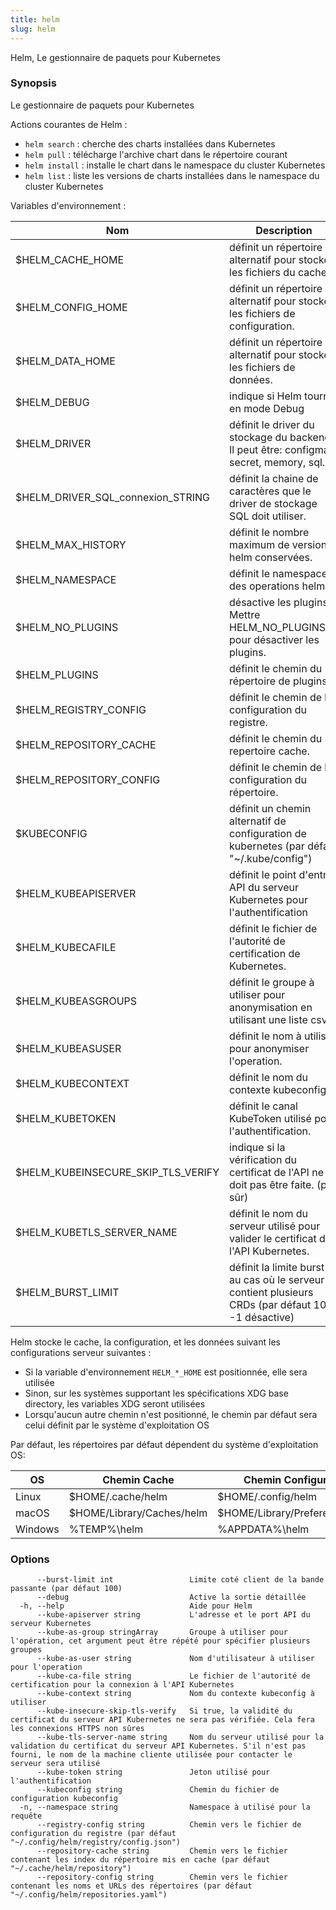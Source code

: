 ```yaml
---
title: helm
slug: helm
---
```

Helm, Le gestionnaire de paquets pour Kubernetes

### Synopsis

Le gestionnaire de paquets pour Kubernetes

Actions courantes de Helm :

- `helm search` :    cherche des charts installées dans Kubernetes
- `helm pull` :      télécharge l'archive chart dans le répertoire courant
- `helm install` :   installe le chart dans le namespace du cluster Kubernetes
- `helm list` :      liste les versions de charts installées dans le namespace du cluster Kubernetes

Variables d'environnement :

| Nom                                | Description                                                                                        |
|------------------------------------|----------------------------------------------------------------------------------------------------|
| $HELM_CACHE_HOME                   | définit un répertoire alternatif pour stocker les fichiers du cache.                               |
| $HELM_CONFIG_HOME                  | définit un répertoire alternatif pour stocker les fichiers de configuration.                       |
| $HELM_DATA_HOME                    | définit un répertoire alternatif pour stocker les fichiers de données.                             |
| $HELM_DEBUG                        | indique si Helm tourne en mode Debug                                                               |
| $HELM_DRIVER                       | définit le driver du stockage du backend. Il peut être: configmap, secret, memory, sql.            |
| $HELM_DRIVER_SQL_connexion_STRING | définit la chaine de caractères que le driver de stockage SQL doit utiliser.                       |
| $HELM_MAX_HISTORY                  | définit le nombre maximum de versions helm conservées.                                             |
| $HELM_NAMESPACE                    | définit le namespace des operations helm.                                                          |
| $HELM_NO_PLUGINS                   | désactive les plugins. Mettre HELM_NO_PLUGINS=1 pour désactiver les plugins.                       |
| $HELM_PLUGINS                      | définit le chemin du répertoire de plugins.                                                        |
| $HELM_REGISTRY_CONFIG              | définit le chemin de la configuration du registre.                                                 |
| $HELM_REPOSITORY_CACHE             | définit le chemin du repertoire cache.                                                             |
| $HELM_REPOSITORY_CONFIG            | définit le chemin de la configuration du répertoire.                                               |
| $KUBECONFIG                        | définit un chemin alternatif de configuration de kubernetes (par défaut "~/.kube/config")          |
| $HELM_KUBEAPISERVER                | définit le point d'entrée API du serveur Kubernetes pour l'authentification                        |
| $HELM_KUBECAFILE                   | définit le fichier de l'autorité de certification de Kubernetes.                                   |
| $HELM_KUBEASGROUPS                 | définit le groupe à utiliser pour anonymisation en utilisant une liste csv.                        |
| $HELM_KUBEASUSER                   | définit le nom à utiliser pour anonymiser l'operation.                                             |
| $HELM_KUBECONTEXT                  | définit le nom du contexte kubeconfig.                                                             |
| $HELM_KUBETOKEN                    | définit le canal KubeToken utilisé pour l'authentification.                                        |
| $HELM_KUBEINSECURE_SKIP_TLS_VERIFY | indique si la vérification du certificat de l'API ne doit pas être faite. (peu sûr)                |
| $HELM_KUBETLS_SERVER_NAME          | définit le nom du serveur utilisé pour valider le certificat de l'API Kubernetes.                  |
| $HELM_BURST_LIMIT                  | définit la limite burst au cas où le serveur contient plusieurs CRDs (par défaut 100, -1 désactive)|

Helm stocke le cache, la configuration, et les données suivant les configurations serveur suivantes :

- Si la variable d'environnement `HELM_*_HOME` est positionnée, elle sera utilisée
- Sinon, sur les systèmes supportant les spécifications XDG base directory, les variables XDG seront utilisées
- Lorsqu'aucun autre chemin n'est positionné, le chemin par défaut sera celui définit par le système d'exploitation OS

Par défaut, les répertoires par défaut dépendent du système d'exploitation OS:

| OS               | Chemin Cache              | Chemin Configuration           | Chemin Données          |
|------------------|---------------------------|--------------------------------|-------------------------|
| Linux            | $HOME/.cache/helm         | $HOME/.config/helm             | $HOME/.local/share/helm |
| macOS            | $HOME/Library/Caches/helm | $HOME/Library/Preferences/helm | $HOME/Library/helm      |
| Windows          | %TEMP%\helm               | %APPDATA%\helm                 | %APPDATA%\helm          |


### Options

```
      --burst-limit int                 Limite coté client de la bande passante (par défaut 100)
      --debug                           Active la sortie détaillée
  -h, --help                            Aide pour Helm
      --kube-apiserver string           L'adresse et le port API du serveur Kubernetes
      --kube-as-group stringArray       Groupe à utiliser pour l'opération, cet argument peut être répété pour spécifier plusieurs groupes
      --kube-as-user string             Nom d'utilisateur à utiliser pour l'operation
      --kube-ca-file string             Le fichier de l'autorité de certification pour la connexion à l'API Kubernetes
      --kube-context string             Nom du contexte kubeconfig à utiliser
      --kube-insecure-skip-tls-verify   Si true, la validité du certificat du serveur API Kubernetes ne sera pas vérifiée. Cela fera les connexions HTTPS non sûres
      --kube-tls-server-name string     Nom du serveur utilisé pour la validation du certificat du serveur API Kubernetes. S'il n'est pas fourni, le nom de la machine cliente utilisée pour contacter le serveur sera utilisé
      --kube-token string               Jeton utilisé pour l'authentification
      --kubeconfig string               Chemin du fichier de configuration kubeconfig
  -n, --namespace string                Namespace à utilisé pour la requête
      --registry-config string          Chemin vers le fichier de configuration du registre (par défaut "~/.config/helm/registry/config.json")
      --repository-cache string         Chemin vers le fichier contenant les index du répertoire mis en cache (par défaut "~/.cache/helm/repository")
      --repository-config string        Chemin vers le fichier contenant les noms et URLs des répertoires (par défaut "~/.config/helm/repositories.yaml")
```